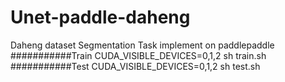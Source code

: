 # Unet-paddle-daheng
Daheng dataset Segmentation  Task implement on paddlepaddle
###########Train
CUDA_VISIBLE_DEVICES=0,1,2 sh train.sh
###########Test
CUDA_VISIBLE_DEVICES=0,1,2 sh test.sh
